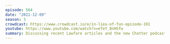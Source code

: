 ```yaml
---
episode: 564
date: "2021-12-09"
season: 3
crowdcast: https://www.crowdcast.io/e/in-lieu-of-fun-episode-191
youtube: https://www.youtube.com/watch?v=eTeY_8nHSfw
summary: Discussing recent Lawfare articles and the new Chatter podcast
---
```

